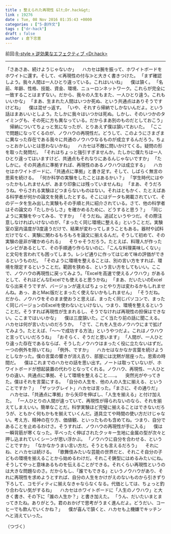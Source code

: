 ```yaml
---
title : 整えられた再現性 &lt;Dr.hack&gt;
link : 19276
date : Tue, 08 Nov 2016 01:35:43 +0000
categories : ["5-創作文"]
tags : ["dr-hack"]
draft : false
author : 倉下忠憲
---
```


前回:<a href="https://rashita.net/blog/?p=19246">R-style » 逆効果なエフェクティブ &lt;Dr.hack&gt;</a>

<hr />

「さあさあ、続けようじゃないか」
　ハカセは腕を振って、ホワイトボードをホワイトに還す。そして、≪再現性の付与≫と大きく書きつけた。
「まず確認しよう。我々人間は一人ひとり違っている。これはいいね」
　僕は頷く。
「名前、年齢、性格、技能、資金、環境、ニューロンネットワーク。これらが完全に一致することはまずない。だから、我々の人生もまた、一人ひとり違う。これもいいかな」
「まあ、生まれた人間はいつか死ぬ、という共通点はありそうですけどね」
　僕は混ぜっ返す。
「いや、それすら帰納でしかないんだよ。という話はまあいいとしよう。たしかに我々はいつかは死ぬ。しかし、そのいつかのタイミングも、その死に方も異なっている。だからまあ別のものだとしておこう」
　帰納についてちょっと気になったが、とりあえず僕は頷いておいた。
「ここで問題になってくるのが、ノウハウの再現性だ。どうして、このようにさまざまに異なった存在である我々に共通のノウハウなるものが成立するんだろう。ちょっとおかしいとは思わないかね」
　ハカセは不敵に問いかけてくる。疑問の形を取った発問だ。
「それはちょっと強引すぎませんか。たしかに僕たちは一人ひとり違ってはいますけど、共通点もそれなりにあるんじゃないですか」
「たしかに。その共通点に準拠すれば、再現性のあるノウハウは成立する」
　ハカセはホワイトボードに、「共通点に準拠」と書き足す。そして、しばらく無言の思索を続ける。
「何か科学の実験をしたことはあるかい？」
「学生時代にはやったかもしれませんが、あまり印象には残っていませんね」
「まあ、そうだろうね。やらされる実験ほどつまらないものはない。それはともかく、たとえばある科学者が何かの論文を発表したとする。そこにはデータも掲載されていて、そのデータを生み出した実験もその手順と共に紹介されている。さて、他の科学者はその論文の「たしからしさ」を確かめるために、どうすると思う？」
「同じように実験をやってみる、ですか」
「そうだね。追試というやつだ。その際注意しなければいけないのが、「まったく同じ環境に整える」ということだ。実験室の室内温度が3度違うだけで、結果が変わってしまうこともある。器材や試料だけでなく、実験に関わるもろもろを論文に揃えるんだ。そうして初めて、その実験の是非が確かめられる」
　そりゃそうだろう。たとえば、料理人が作ったレシピがあるとして、その手順通り作らないのに、「こんな料理美味しくない」と文句を言われても困ってしまう。レシピ通りに作ってはじめて味の評価ができるというものだ。
「そのように環境を整えることは、別の言い方をすれば、環境を限定するということだ。範囲を狭める、という言い方をしてもいい。ここで、ノウハウの再現性に戻ってみよう。「Excelを高速で使えるノウハウ」があるとして、それはどんなExcelでも使えると思うかね」
「まあ、だいたいのExcelなら出来そうですが、バージョンが違えばちょっとやり方は変わるかもしれませんね。あっ、あとMac版だとまったく使えないかもしれません」
「そうだね。だから、ノウハウをそのまま使おうと思えば、まったく同じパソコンで、まったく同じバージョンのExcelを使わないといけない。つまり、環境を整えるということだ。そうすれば再現性が生まれるし、そうでなければ再現性の担保はできない。ここまではいいかな」
　僕は三度頷いた。ごく当たり前の話に聞こえる。ハカセは何が言いたいのだろうか。
「さて、これを人生のノウハウにまで拡げてみよう。たとえば、「〜〜で成功する方法」というやつだよ。これはノウハウと言っていいだろうね」
「おそらく、そうだと思います」
「人間が、一人ひとり違った存在であるならば、そうしたノウハウはまったく役に立たないはずだ。一つの例外を除いてね」
「例外、ですか」
　ハカセはなかなか言葉を続けようとしなかった。僕の言葉の響きが消え去り、部屋には沈黙が居座った。思索の時間だ。
　僕はこれまでのハカセの話を思い出す。ノートは取っていないが、ホワイトボードが想起装置の代わりとなってくれる。ノウハウ、再現性、一人ひとりの違い、共通点に準拠、そして環境を整えること……。
　突然光がやってきた。僕はそれを言葉にする。
「自分の人生を、他の人の人生に揃える、ということですか？」
「ザッツグレイト」ハカセは言った。「まさに、その通りだ」
　ハカセは、「共通点に準拠」から矢印を伸ばし、「人生を揃える」と付け加えた。
「一人ひとりの人間が違っていて、再現性が得られないのなら、それを揃えてしまえいい。簡単なことだ。科学実験ほど完璧に揃えることはできないだろうが、ともかく何もかもを揃えていくんだ。道具立てや時間の使い方だけじゃない。考え方、精神の在り方、価値観、といったものも含めてね。つまり、自分であることを止めるわけさ。そうすれば、ノウハウの再現性が手に入る」
　僕は一瞬背筋が寒くなった。平べったく伸ばされたクッキー生地に金属の型が次々と押し込まれていくシーンが思い浮かぶ。
「ノウハウに自分を合わせる、ということですか」
「なかなかうまい言い方だ。そうとも言えるだろう」
　それにね、とハカセは続ける。
「歌舞伎みたいな芸能の世界だと、それこそ自分の子どもの環境を揃えることから始めるわけだ。それこそ鋳型にはめるみたいにね。そうしてやっと意味あるものを伝えることができる。それくらい再現性というのは大きな問題なのさ。だからもし、「誰でもできる」というノウハウがあり、それに再現性を求めようとすれば、自分の人生をかけがえのないものから引きずり下ろして、コモディティに揃えなきゃならなくなる。代価としては、ちょっと釣り合わない気がするね」
　ハカセはホワイトボードに「人生のノウハウ」と大きく書き、その下に「誰の人生か？」と書き加えた。
「うん、だいたいまとまってきたね。ありがとう。君のおかげで思考がうまく進んだよ。どうだい、コーヒーでも飲んでいくかね？」
　僕が喜んで頷くと、ハカセも上機嫌でキッチンへと消えていった。

（つづく）
